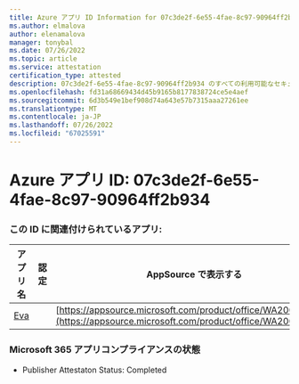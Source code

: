 ```yaml
---
title: Azure アプリ ID Information for 07c3de2f-6e55-4fae-8c97-90964ff2b934
ms.author: elmalova
author: elenamalova
manager: tonybal
ms.date: 07/26/2022
ms.topic: article
ms.service: attestation
certification_type: attested
description: 07c3de2f-6e55-4fae-8c97-90964ff2b934 のすべての利用可能なセキュリティとコンプライアンス情報。
ms.openlocfilehash: fd31a68669434d45b9165b8177838724ce5e4aef
ms.sourcegitcommit: 6d3b549e1bef908d74a643e57b7315aaa27261ee
ms.translationtype: MT
ms.contentlocale: ja-JP
ms.lasthandoff: 07/26/2022
ms.locfileid: "67025591"
---
```

# <a name="azure-app-id-07c3de2f-6e55-4fae-8c97-90964ff2b934"></a>Azure アプリ ID: 07c3de2f-6e55-4fae-8c97-90964ff2b934


### <a name="apps-associated-with-this-id"></a>この ID に関連付けられているアプリ:
| **アプリ名** | **認定** | **AppSource で表示する** |
|--------------|---------------|-----------------------|
| [Eva](../forward/WA200004345.md) |  | [https://appsource.microsoft.com/product/office/WA200004345](https://appsource.microsoft.com/product/office/WA200004345) |

### <a name="microsoft-365-app-compliance-status"></a>Microsoft 365 アプリコンプライアンスの状態
- Publisher Attestaton Status: Completed
